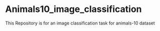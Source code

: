 # Animals10_image_classification
This Repository is for an image classification task for animals-10 dataset
